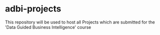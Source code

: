 # adbi-projects
This repository will be used to host all Projects which are submitted for the 'Data Guided Business Intelligence' course
